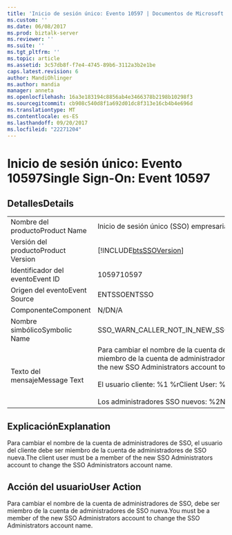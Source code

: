 ```yaml
---
title: 'Inicio de sesión único: Evento 10597 | Documentos de Microsoft'
ms.custom: ''
ms.date: 06/08/2017
ms.prod: biztalk-server
ms.reviewer: ''
ms.suite: ''
ms.tgt_pltfrm: ''
ms.topic: article
ms.assetid: 3c57db8f-f7e4-4745-89b6-3112a3b2e1be
caps.latest.revision: 6
author: MandiOhlinger
ms.author: mandia
manager: anneta
ms.openlocfilehash: 16a3e183194c8856ab4e3466378b2198b10298f3
ms.sourcegitcommit: cb908c540d8f1a692d01dc8f313e16cb4b4e696d
ms.translationtype: MT
ms.contentlocale: es-ES
ms.lasthandoff: 09/20/2017
ms.locfileid: "22271204"
---
```

# <a name="single-sign-on-event-10597"></a><span data-ttu-id="b4b64-102">Inicio de sesión único: Evento 10597</span><span class="sxs-lookup"><span data-stu-id="b4b64-102">Single Sign-On: Event 10597</span></span>
## <a name="details"></a><span data-ttu-id="b4b64-103">Detalles</span><span class="sxs-lookup"><span data-stu-id="b4b64-103">Details</span></span>  
  
|||  
|-|-|  
|<span data-ttu-id="b4b64-104">Nombre del producto</span><span class="sxs-lookup"><span data-stu-id="b4b64-104">Product Name</span></span>|<span data-ttu-id="b4b64-105">Inicio de sesión único (SSO) empresarial</span><span class="sxs-lookup"><span data-stu-id="b4b64-105">Enterprise Single Sign-On</span></span>|  
|<span data-ttu-id="b4b64-106">Versión del producto</span><span class="sxs-lookup"><span data-stu-id="b4b64-106">Product Version</span></span>|[!INCLUDE[btsSSOVersion](../includes/btsssoversion-md.md)]|  
|<span data-ttu-id="b4b64-107">Identificador del evento</span><span class="sxs-lookup"><span data-stu-id="b4b64-107">Event ID</span></span>|<span data-ttu-id="b4b64-108">10597</span><span class="sxs-lookup"><span data-stu-id="b4b64-108">10597</span></span>|  
|<span data-ttu-id="b4b64-109">Origen del evento</span><span class="sxs-lookup"><span data-stu-id="b4b64-109">Event Source</span></span>|<span data-ttu-id="b4b64-110">ENTSSO</span><span class="sxs-lookup"><span data-stu-id="b4b64-110">ENTSSO</span></span>|  
|<span data-ttu-id="b4b64-111">Componente</span><span class="sxs-lookup"><span data-stu-id="b4b64-111">Component</span></span>|<span data-ttu-id="b4b64-112">N/D</span><span class="sxs-lookup"><span data-stu-id="b4b64-112">N/A</span></span>|  
|<span data-ttu-id="b4b64-113">Nombre simbólico</span><span class="sxs-lookup"><span data-stu-id="b4b64-113">Symbolic Name</span></span>|<span data-ttu-id="b4b64-114">SSO_WARN_CALLER_NOT_IN_NEW_SSO_ADMIN</span><span class="sxs-lookup"><span data-stu-id="b4b64-114">SSO_WARN_CALLER_NOT_IN_NEW_SSO_ADMIN</span></span>|  
|<span data-ttu-id="b4b64-115">Texto del mensaje</span><span class="sxs-lookup"><span data-stu-id="b4b64-115">Message Text</span></span>|<span data-ttu-id="b4b64-116">Para cambiar el nombre de la cuenta de administradores de SSO, el usuario del cliente debe ser miembro de la cuenta de administradores de SSO nueva.%r</span><span class="sxs-lookup"><span data-stu-id="b4b64-116">The client user must be a member of the new SSO Administrators account to change the SSO Administrators account name.%r</span></span><br /><br /> <span data-ttu-id="b4b64-117">El usuario cliente: %1 %r</span><span class="sxs-lookup"><span data-stu-id="b4b64-117">Client User: %1%r</span></span><br /><br /> <span data-ttu-id="b4b64-118">Los administradores SSO nuevos: %2</span><span class="sxs-lookup"><span data-stu-id="b4b64-118">New SSO Administrators: %2</span></span>|  
  
## <a name="explanation"></a><span data-ttu-id="b4b64-119">Explicación</span><span class="sxs-lookup"><span data-stu-id="b4b64-119">Explanation</span></span>  
 <span data-ttu-id="b4b64-120">Para cambiar el nombre de la cuenta de administradores de SSO, el usuario del cliente debe ser miembro de la cuenta de administradores de SSO nueva.</span><span class="sxs-lookup"><span data-stu-id="b4b64-120">The client user must be a member of the new SSO Administrators account to change the SSO Administrators account name.</span></span>  
  
## <a name="user-action"></a><span data-ttu-id="b4b64-121">Acción del usuario</span><span class="sxs-lookup"><span data-stu-id="b4b64-121">User Action</span></span>  
 <span data-ttu-id="b4b64-122">Para cambiar el nombre de la cuenta de administradores de SSO, debe ser miembro de la cuenta de administradores de SSO nueva.</span><span class="sxs-lookup"><span data-stu-id="b4b64-122">You must be a member of the new SSO Administrators account to change the SSO Administrators account name.</span></span>